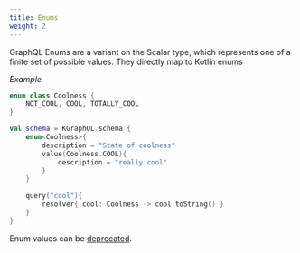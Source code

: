 ```yaml
---
title: Enums
weight: 2
---
```


GraphQL Enums are a variant on the Scalar type, which represents one of a finite set of possible values. They directly map to Kotlin enums

*Example*

```kotlin
enum class Coolness {
    NOT_COOL, COOL, TOTALLY_COOL
}

val schema = KGraphQL.schema {
    enum<Coolness>{
        description = "State of coolness"
        value(Coolness.COOL){
            description = "really cool"
        }
    }
    
    query("cool"){
        resolver{ cool: Coolness -> cool.toString() }
    }
}
```

Enum values can be [deprecated](/docs/reference/deprecation).